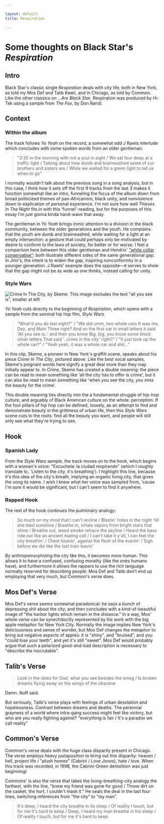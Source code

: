 ```yaml
---

layout: default
title: Respiration

---
```


# Some thoughts on Black Star's *Respiration*

## Intro

Black Star's classic single *Respiration* deals with city life, both in New York, as told my Mos Def and Talib Kweli, and in Chicago, as told by Common. Like the other classics on *…Are Black Star*, Respiration was produced by Hi-Tek using a sample from *The Fox*, by Don Randi.

## Context

### Within the album

The track follows *Yo Yeah* on the record, a somewhat odd J Rawls interlude which concludes with some spoken words from an older gentleman:

>	"3:30 in the morning with not a soul in sight /
>	We sat four deep at a traffic light /
>	Talking about how dumb and brainwashed some of our brothers and sisters are /
>	While we waited for a green light to tell us when to go"

I normally wouldn't talk about the previous song in a song analysis, but in this case, I think how it sets off the first 9 tracks from the last 3 makes it function somewhat like an intro, funneling the focus of the album down from broad politicized themes of pan-Africanism, black unity, and nonviolence down to explication of personal experience. I'm not sure how well *Thieves In The Night* fits in with this 'funnel'-reading, but for the purposes of this essay I'm just gonna kinda hand-wave that away.

The gentleman in *Yo Yeah* brings ironic attention to a division in the black community, between the older generations and the youth. He complains that the youth are dumb and brainwashed, while waiting for a light at an empty intersection: a gesture that could perhaps only be motivated by desire to conform to the laws of society, for better or for worse. I feel a comparison here between this older gentleman and Hendrix' ["white collar conservative"](http://www.metrolyrics.com/if-6-was-9-lyrics-jimi-hendrix.html): both illustrate different sides of the same generational gap. In Jimi's, the intent is to widen the gap, inspiring nonconformity in a younger generation. J Rawls' example does the opposite—it serves to show that the gap might not be as wide as one thinks, instead calling for unity.

### Style Wars

![ Crime In The City, by Skeme. This image excludes the text "all you see is", smaller at left ](http://i118.photobucket.com/albums/o116/oldnangry/skeme-crime_in_the_city-lrg.jpg)

*Yo Yeah* cuts directly to the beginning of *Respiration*, which opens with a sample from the seminal hip hop film, *Style Wars*

>	"What'd you do last night?" /
>	"We did umm, two whole cars
>	It was me, Dez, and Main Three right?
>	And on the first car in small letters it said
>	'All you see is..' and then you know
>	Big, big, you know some block silver letters
>	That said '..crime in the city' right?" /
>	"It just took up the whole car?" /
>	"Yeah yeah, it was a whole car and shit..."

In this clip, Skeme, a pioneer in New York's graffiti scene, speaks about his piece *Crime In The City*, pictured above. Like the best vocal samples, Skeme's poignant words here signify a great deal more than they may initially appear to. In *Crime*, Skeme has created a double meaning: the piece can be read to mean something like 'all the city has to offer is crime', but it can also be read to mean something like 'when *you* see the city, *you* miss the beauty for the crime'.

This double meaning ties directly into the a fundamental struggle of hip-hop culture, and arguably of Black American culture on the whole: perception. If the four pillars of hip hop can be defined, loosely, as an attempt to find and demonstrate beauty in the grittiness of urban life, then this *Style Wars* scene cuts to the roots: find all the beauty you want, and people will still only see what they're trying to see.

## Hook

### Spanish Lady

From the *Style Wars* sample, the track moves on to the hook, which begins with a woman's voice: "Escuchela: la ciudad respirando" (which I roughly translate to, 'Listen to the city, it's breathing'). I highlight this line, because it's this idea of the city's breath, implying an organic living city, that gives the song its name. I wish I knew what her voice was sampled from, 'cause I'm sure it would be significant, but I can't seem to find it anywhere.

### Rapped Hook

The rest of the hook continues the pulmonary analogy:

>	So much on my mind that I can't recline /
>	Blastin' holes in the night 'till she bled sunshine /
>	Breathe in, inhale vapors from bright stars that shine /
>	Breathe out, weed smoke retrace the skyline /
>	Heard the bass ride out like an ancient mating call /
>	I can't take it y'all, I can feel the city breathin' /
>	Chest heavin', against the flesh of the evenin' /
>	Sigh before we die like the last train leavin'

By anthropomorphizing the city like this, it becomes more human. This allows it to have a confused, confusing morality (like the ones humans have), and furthermore it allows the rappers to use the rich language normally reserved for describing people. Mos Def and Talib don't end up employing that very much, but Common's verse does.

## Mos Def's Verse

Mos Def's verse seems somewhat paradoxical: he says a bunch of depressing shit about the city, and then concludes with a kind-of-beautiful image of "the harbor lights which remain in the distance." In a way, Mos' whole verse can be synechdocilly represented by his work with the big apple metaphor for New York City. Normally the image implies New York's deliciousness and sense of wonder, but Mos Def changes the metaphor to bring out negative aspects of apples: it is "shiny", and "bruised", and you "could lose your teeth", and yet it's still "sweet". Mos Def would probably argue that such a polarized good-and-bad description is necessary to "describe the inscrutable".

## Talib's Verse

>	Look in the skies for God, what you see besides the smog /
>	Is broken dreams flying away on the wings of the obscene

Damn. Nuff said.

But seriously, Talib's verse plays with feelings of urban desolation and hopelessness. Contrast between dreams and deaths. The perennial grayness of a world where intra-gang success might feel like victory, but who are you really fighting against? "everything is fair
/ It's a paradox we call reality"

## Common's Verse

Common's verse deals with the huge class disparity present in Chicago. The verse employs heavy juxtaposition to bring out this disparity: heaven / hell, project life / "plush homes" (Cabrini / *Love Jones*), hate / love. When this track was recorded, in 1998, the Cabrini-Green demolition was just beginning)

Commons' is also the verse that takes the living-breathing-city analogy the farthest, with the line, "knew my friend was gone for good / Threw dirt on the casket, the hurt, I couldn't mask it." He seals the deal in the last four lines, switching references from "the city" to "my man".

>	It's deep, I heard the city breathe in its sleep /
>	Of reality I touch, but for me it's hard to keep /
>	Deep, I heard my man breathe in his sleep /
>	Of reality I touch, but for me it's hard to keep